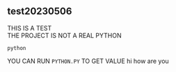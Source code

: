 ## test20230506

THIS IS A TEST</br>
THE PROJECT IS NOT A REAL PYTHON

```
python
```
YOU CAN RUN ``PYTHON.PY`` TO GET VALUE 
hi how are you